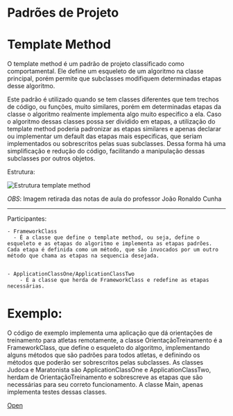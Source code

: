 # **Padrões de Projeto**
# Template Method
O template method é um padrão de projeto classificado como comportamental. Ele define um esqueleto de um algoritmo na classe principal, porém permite que subclasses modifiquem determinadas etapas desse algoritmo.

Este padrão é utilizado quando se tem classes diferentes que tem trechos de código, ou funções, muito similares, porém em determinadas etapas da classe o algoritmo realmente implementa algo muito especifico a ela.  Caso o algoritmo dessas classes possa ser dividido em etapas, a utilização do template method poderia padronizar as etapas similares e apenas declarar ou implementar um default das etapas mais especificas, que seriam implementados ou sobrescritos pelas suas subclasses. Dessa forma há uma simplificação e redução do código, facilitando a manipulação dessas subclasses por outros objetos.

Estrutura:

![Estrutura template method](https://i.ibb.co/fXDrg15/template-method.png)

*OBS*: Imagem retirada das notas de aula do professor João Ronaldo Cunha

-- --

Participantes:

    - FrameworkClass
      - É a classe que define o template method, ou seja, define o esqueleto e as etapas do algoritmo e implementa as etapas padrões. Cada etapa é definida como um método, que são invocados por um outro método que chama as etapas na sequencia desejada.


    - ApplicationClassOne/ApplicationClassTwo
        - É a classe que herda de FrameworkClass e redefine as etapas necessárias.



# Exemplo:
O código de exemplo implementa uma aplicação que dá orientações de treinamento para atletas remotamente, a classe OrientaçãoTreinamento é a FrameworkClass, que define o esqueleto do algoritmo, implementando alguns métodos que são padrões para todos atletas, e definindo os métodos que poderão ser sobrescritos pelas subclasses. As classes Judoca e Maratonista são ApplicationClassOne e ApplicationClassTwo, herdam de OrientaçãoTreinamento e sobrescreve as etapas que são necessárias para seu correto funcionamento.
A classe Main, apenas implementa testes dessas classes.

[Open](https://github.com/GTdelgado/Padroes_de_projetos/tree/master/TEMPLATE%20METHOD/sample%20code)
